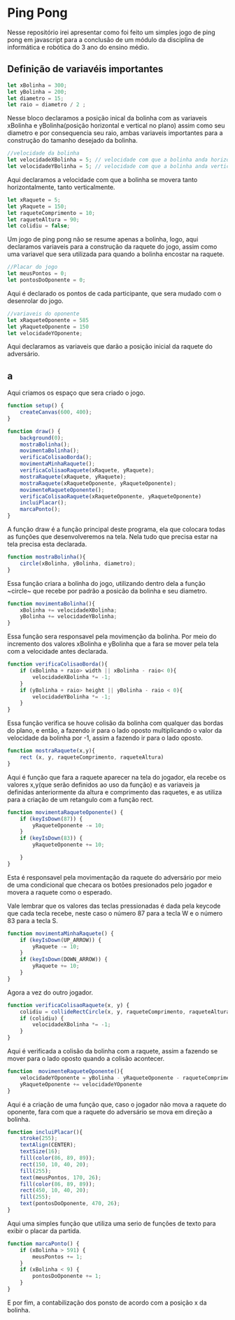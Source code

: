 # Ping Pong
Nesse repositório irei apresentar como foi feito um simples jogo de ping pong
em javascript para a conclusão de um módulo da disciplina de informática e
robótica do 3 ano do ensino médio. 

## Definição de variavéis importantes

```javascript
let xBolinha = 300;
let yBolinha = 200;
let diametro = 15;
let raio = diametro / 2 ;
```

Nesse bloco declaramos a posição inical da bolinha com as variaveis xBolinha e
yBolinha(posição horizontal e vertical no plano) assim como seu diametro e por
consequencia seu raio, ambas variaveis importantes para a construção do tamanho
desejado da bolinha.

```javascript
//velocidade da bolinha
let velocidadeXBolinha = 5; // velocidade com que a bolinha anda horizontalmente
let velocidadeYBolinha = 5; // velocidade com que a bolinha anda verticalmente
```

Aqui declaramos a velocidade com que a bolinha se movera tanto horizontalmente,
tanto verticalmente.

```javascript
let xRaquete = 5;
let yRaquete = 150;
let raqueteComprimento = 10;
let raqueteAltura = 90;
let colidiu = false;
```
Um jogo de ping pong não se resume apenas a bolinha, logo, aqui declaramos
variaveis para a construção da raquete do jogo, assim como uma variavel que
sera utilizada para quando a bolinha encostar na raquete.

```javascript
//Placar do jogo
let meusPontos = 0;
let pontosDoOponente = 0;
```

Aqui é declarado os pontos de cada participante, que sera mudado com o desenrolar do jogo.

```javascript
//variaveis do oponente 
let xRaqueteOponente = 585
let yRaqueteOponente = 150
let velocidadeYOponente;
```

Aqui declaramos as variaveis que darão a posição inicial da raquete do adversário.

## a 

Aqui criamos os espaço que sera criado o jogo.
```javascript
function setup() {
	createCanvas(600, 400);
}
```

```javascript
function draw() {
	background(0);
	mostraBolinha();
	movimentaBolinha();
	verificaColisaoBorda();
	movimentaMinhaRaquete();
	verificaColisaoRaquete(xRaquete, yRaquete);
	mostraRaquete(xRaquete, yRaquete);
	mostraRaquete(xRaqueteOponente, yRaqueteOponente);
	movimenteRaqueteOponente();
	verificaColisaoRaquete(xRaqueteOponente, yRaqueteOponente)
	incluiPlacar(); 
	marcaPonto();
}
```

A função draw é a função principal deste programa, ela que colocara todas as
funções que desenvolveremos na tela. Nela tudo que precisa estar na tela
precisa esta declarada.

```javascript
function mostraBolinha(){
	circle(xBolinha, yBolinha, diametro);
}
```

Essa função criara a bolinha do jogo, utilizando dentro dela a função ~circle~
que recebe por padrão a posicão da bolinha e seu diametro.

```javascript
function movimentaBolinha(){
	xBolinha += velocidadeXBolinha;
	yBolinha += velocidadeYBolinha;
}
```

Essa função sera responsavel pela movimenção da bolinha. Por meio do incremento
dos valores xBolinha e yBolinha que a fara se mover pela tela com a velocidade
antes declarada.

```javascript
function verificaColisaoBorda(){
	if (xBolinha + raio> width || xBolinha - raio< 0){
		velocidadeXBolinha *= -1;
	}
	if (yBolinha + raio> height || yBolinha - raio < 0){
		velocidadeYBolinha *= -1;
	}
}
```

Essa função verifica se houve colisão da bolinha com qualquer das bordas do
plano, e então, a fazendo ir para o lado oposto multiplicando o valor da
velocidade da bolinha por -1, assim a fazendo ir para o lado oposto.

```javascript
function mostraRaquete(x,y){
	rect (x, y, raqueteComprimento, raqueteAltura)
}
```

Aqui é função que fara a raquete aparecer na tela do jogador, ela recebe os
valores x,y(que serão definidos ao uso da função) e as variaveis ja definidas
anteriormente da altura e comprimento das raquetes, e as utiliza para a criação
de um retangulo com a função rect.

```javascript
function movimentaRaqueteOponente() {
	if (keyIsDown(87)) {
		yRaqueteOponente -= 10;
	}
	if (keyIsDown(83)) {
		yRaqueteOponente += 10;

	}
}
```

Esta é responsavel pela movimentação da raquete do adversário por meio de uma
condicional que checara os botões presionados pelo jogador e movera a raquete
como o esperado.

Vale lembrar que os valores das teclas pressionadas é dada pela keycode que
cada tecla recebe, neste caso o número 87 para a tecla W e o número 83 para a
tecla S.

```javascript
function movimentaMinhaRaquete() {
	if (keyIsDown(UP_ARROW)) {
		yRaquete -= 10;
	}
	if (keyIsDown(DOWN_ARROW)) {
		yRaquete += 10;
	}
}
```

Agora a vez do outro jogador.

```javascript
function verificaColisaoRaquete(x, y) {
	colidiu = collideRectCircle(x, y, raqueteComprimento, raqueteAltura, xBolinha, yBolinha, raio);
	if (colidiu) {
		velocidadeXBolinha *= -1;
	}
}
```
Aqui é verificada a colisão da bolinha com a raquete, assim a fazendo se mover
para o lado oposto quando a colisão acontecer.

```javascript
function  movimenteRaqueteOponente(){
	velocidadeYOponente = yBolinha - yRaqueteOponente - raqueteComprimento /2 -30;
	yRaqueteOponente += velocidadeYOponente
}
```
Aqui é a criação de uma função que, caso o jogador não mova a raquete do
oponente, fara com que a raquete do adversário se mova em direção a bolinha.

```javascript
function incluiPlacar(){
	stroke(255);
	textAlign(CENTER);
	textSize(16);
	fill(color(86, 89, 89));
	rect(150, 10, 40, 20);
	fill(255);
	text(meusPontos, 170, 26);
	fill(color(86, 89, 89));
	rect(450, 10, 40, 20);
	fill(255);
	text(pontosDoOponente, 470, 26);
}
```
Aqui uma simples função que utiliza uma serio de funções de texto para exibir o
placar da partida.

```javascript
function marcaPonto() {
	if (xBolinha > 591) {
		meusPontos += 1;
	}
	if (xBolinha < 9) {
		pontosDoOponente += 1;
	}
}
```
E por fim, a contabilização dos ponsto de acordo com a posição x da bolinha.
